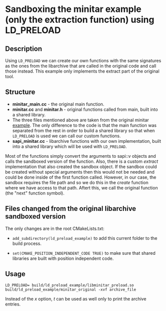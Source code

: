 # Sandboxing the minitar example (only the extraction function) using LD_PRELOAD

## Description
Using `LD_PRELOAD` we can create our own functions with the same signatures as the ones from the libarchive that are called in the original code and call those instead.
This example only implements the extract part of the original tool.

## Structure
- **minitar_main.cc** - the original main function.
- **minitar.cc** and **minitar.h** - original functions called from main, built into a shared library.
- The three files mentioned above are taken from the original minitar [example](https://github.com/libarchive/libarchive/tree/master/examples/minitar). The only difference to the code is that the main function was separated from the rest in order to build a shared library so that when `LD_PRELOAD` is used we can call our custom functions.
- **sapi_minitar.cc** - libarchive functions with our own implementation, built into a shared library which will be used with `LD_PRELOAD`.

Most of the functions simply convert the arguments to sapi::v objects and calls the sandboxed version of the function. Also, there is a custom *extract* implementation that also created the sandbox object. If the sandbox could be created without special arguments then this would not be needed and could be done inside of the first function called. However, in our case, the sandbox requires the file path and so we do this in the *create* function where we have access to that path. Aftert this, we call the original function (the "next" function symbol).

## Files changed from the original libarchive sandboxed version
The only changes are in the root CMakeLists.txt:

- `add_subdirectory(ld_preload_example)` to add this current folder to the build process.

- `set(CMAKE_POSITION_INDEPENDENT_CODE TRUE)` to make sure that shared libraries are built with position independent code.

## Usage
`LD_PRELOAD= build/ld_preload_example/libminitar_preload.so build/ld_preload_example/minitar_original -xvf archive_file`

Instead of the *x* option, *t* can be used as well only to print the archive entries.
